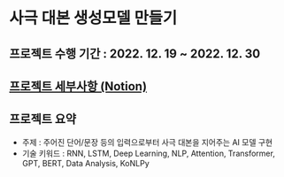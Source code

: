 # 사극 대본 생성모델 만들기

## 프로젝트 수행 기간 : 2022. 12. 19 ~ 2022. 12. 30

## [프로젝트 세부사항 (Notion)](https://iris-kilometer-1d6.notion.site/3a4c9d129a9f4f96a2ef6e0d10e97877)

## 프로젝트 요약
- 주제 : 주어진 단어/문장 등의 입력으로부터 사극 대본을 지어주는 AI 모델 구현
- 기술 키워드 : RNN, LSTM, Deep Learning, NLP, Attention, Transformer, GPT, BERT, Data Analysis, KoNLPy
